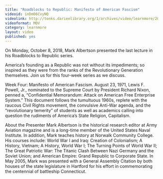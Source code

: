 ```yaml
---
title: "Roadblocks to Republic: Manifesto of American Fascism"
videoid: inDm06CvyNQ
videolink: http://tonks.darienlibrary.org/1/archives/video/learnmore/20181008_roadblocks_to_republic.mov
videoformat: MOV
category: learnmore
layout: video
published: yes
---
```


On Monday, October 8, 2018, Mark Albertson presented the last lecture in his Roadblocks to Republic series. 

America’s founding as a Republic was not without its impediments; so inspired as they were from the ranks of the Revolutionary Generation themselves. Join us for this four-week series as we discuss.

Week Four: Manifesto of American Fascism.
August 23, 1971, Lewis F. Powell, Jr., nominated to the Supreme Court by President Richard Nixon, penned a, “Confidential Memorandum: Attack on American Free Enterprise System.” This document follows the tumultuous 1960s, replete with the raucous Civil Rights movement, the convulsive Anti-War agenda, and the “revolutionary temerity” of students as well as academics calling into question the rudiments of America’s State Religion, Capitalism.

About the Presenter
Mark Albertson is the historical research editor at Army Aviation magazine and is a long-time member of the United States Naval Institute. In addition, Mark teaches history at Norwalk Community College. His courses include: World War I and Iraq: Creation of Colonialism; A History, Vietnam; A History, World War I; The Turning Points of World War II; The Great Patriotic War: The Titanic Clash Between Nazi Germany and the Soviet Union; and American Empire: Grand Republic to Corporate State. In May 2005, Mark was presented with a General Assembly Citation by both houses of the state legislature in Hartford for his effort in commemorating the centennial of battleship Connecticut.